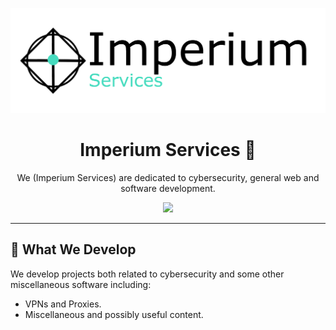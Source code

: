 <p align="center">
  <img src="/imperium-logo-words-transparent.png" alt="Logo" width="550">
</p>

<h1 align="center">Imperium Services 🚀</h1>
<p align="center">
  We (Imperium Services) are dedicated to cybersecurity, general web and software development.
</p>

<p align="center">
  <a href="https://discord.gg/zhsmmNNtJT">
  <img height="30px" src="https://img.shields.io/badge/Discord-7289DA?style=for-the-badge&logo=discord&logoColor=white">
  </a>
</p>

---

## 📖 What We Develop

We develop projects both related to cybersecurity and some other miscellaneous software including:
- VPNs and Proxies.
- Miscellaneous and possibly useful content. 
